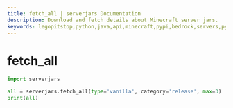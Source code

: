 ```yaml
---
title: fetch_all | serverjars Documentation
description: Download and fetch details about Minecraft server jars.
keywords: legopitstop,python,java,api,minecraft,pypi,bedrock,servers,pythonpackage,serverjars
---
```


# fetch_all

```py
import serverjars

all = serverjars.fetch_all(type='vanilla', category='release', max=3)
print(all)
```
